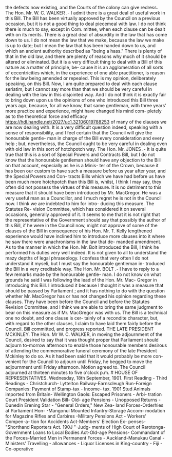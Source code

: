 the defects now existing, and the Courts of the colony can give redress. The Hon. Mr. W. C. WALKER .- I admit there is a great deal of useful work in this Bill. The Bill has been virtually approved by the Council on a previous occasion, but it is not a good thing to deal piecemeal with law. I do not think there is much to say, except in Com. mittee, when each clause can be dealt with on its merits. There is a great deal of absurdity in the law that has come down to us. I do not mean the law that we make, because the law we make is up to date; but I mean the law that has been handed down to us, and which an ancient authority described as "being a hass." There is plenty of that in the old law, and there are plenty of reasons why much of it should be altered or eliminated. But it is a very difficult thing to deal with a Bill of this nature as a matter of principle, be- cause it is an agglomeration of all sorts of eccentricities which, in the experience of one able practitioner, is reason for the law being amended or repealed. This is my opinion, deliberately speaking, on this Bill. Now, I am quite prepared to deal with each clause seriatim, but I cannot say more than that we should be very careful in dealing with the law in this disjointed way. And I do not think it is exactly fair to bring down upon us the opinions of one who introduced this Bill three years ago, because, for all we know, that same gentleman, with three years' more practice and experience, might have changed his mind com- pletely as to the theoretical force and efficacy https://hdl.handle.net/2027/uc1.32106019788253 of many of the clauses we are now dealing with. It is a very difficult question indeed, speaking with a sense of responsibility, and I feel certain that the Council will give the honourable gentle- man in charge of the Bill every consideration and every help ; but, nevertheless, the Council ought to be very careful in dealing even with old law in this sort of hotchpotch way. The Hon. Mr. JONES .- It is quite true that this is a sort of Special Powers and Contracts Bill, but I do not know that the honourable gentleman should have any objection to the Bill on that account, especially as he is a Minis- ter of the Crown, because it has been our custom to have such a measure before us year after year, and the Special Powers and Con- tracts Bills which we have had before us have been much more hotchpotch than this Bill is, whilst, I think I may say, they often did not possess the virtues of this measure. It is no detriment to this measure that it should have been introduced by Mr. MacGregor. He was a very useful man as a Councillor, and I much regret he is not in the Council now. I think we are indebted to him for intro- ducing this measure. The Statutes Re- vision Committee, which has considered it on several occasions, generally approved of it. It seems to me that it is not right that the representative of the Government should say that possibly the author of this Bill, if he were in the Council now, might not approve of some of the clauses of the Bill in consequence of his Hon. Mr. T. Kelly lengthened experience would have inclined him to introduce more clauses into it where he saw there were anachronisms in the law that de- manded amendment. As to the manner in which the Hon. Mr. Bolt introduced the Bill, I think he performed his duties very well indeed. It is not given to all to understand the mazy depths of legal phraseology. I confess that very often I do not understand it myseli, but I must say the honourable gentleman in- troduced the Bill in a very creditable way. The Hon. Mr. BOLT .- I have to reply to a few remarks made by the honourable gentle- man. I do not know on what grounds he said I was following the lead of the Hon. Mr. Mac- Gregor in introducing this Bill. I introduced it because I thought it was a measure that should be passed by Parliament ; and it has nothing to do with the question whether Mr. MacGregor has or has not changed his opinion regarding these clauses. They have been before the Council and before the Statutes Revision Committee, and I think we are able to bring the same judgment to bear on this measure as if Mr. MacGregor was with us. The Bill is a technical one no doubt, and one clause is cer- tainly of a recondite character, but, with regard to the other clauses, I claim to have laid them fairly before the Council. Bill committed, and progress reported. THE LATE PRESIDENT MCKINLEY. The Hon. Mr W. C. WALKER, in moving the adjournment of the Council, desired to say that it was thought proper that Parliament should adjourn to-morrow afternoon to enable those honourable members desirous of attending the commemorative funeral ceremony of the late President Mckinley to do so. As it had been said that it would probably be more con- venient for the Council to adjourn until Friday, he begged to move the adjournment until Friday afternoon. Motion agreed to. The Council adjourned at thirteen minutes to five o'clock p.m. # HOUSE OF REPRESENTATIVES. Wednesday, 18th September, 1901. First Reading - Third Readings - Christchurch- Lyttelton Railway-Earnscleugh Run-Foreign Companies: Payment of Stamp-tax - Income- tax. 1901 Stud Animals imported from Britain- Wellington Gaols: Escaped Prisoners - Arbi- tration Court President Validation Bill- Old- age Pensions - Unopposed Returns - Dunedin Erening Star - "General Orders," New Zea- land Forces-Orderhies at Parliament Hon- -Mangonui Mounted Infantry-Storage Accom- modation for Magazine Rifles and Carbires -Military Pensions Act - Workers' Compen-a- tion for Accidents Act-Members' Election Ex- penses-"Shorthand Reporters Act. 190J "-Judg- ments of High Court of Rarotonga-Government Loans to Local Bodies Act-Old-age Pensions- Commandant of the Forces-Married Men in Permanent Forces - Auckland-Manukau Canal - Ministers' Travelling - allowances - Liquor Licenses in King-country - Fiji - Co-operative 